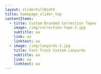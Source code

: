 ```yaml
---
layout: sliderFullWidth
title: homepage_slider_top
contentItems:
  - title: Custom Branded Correction Tapes
    image: /img/correction-tape-2.jpg
    subtitle: aa
    link: aa
    linktext: aa
  - image: /img/lanyards-2.jpg
    title: Fast Track Custom Lanyards
    subtitle: aa
    link: aa
    linktext: aa
---
```

